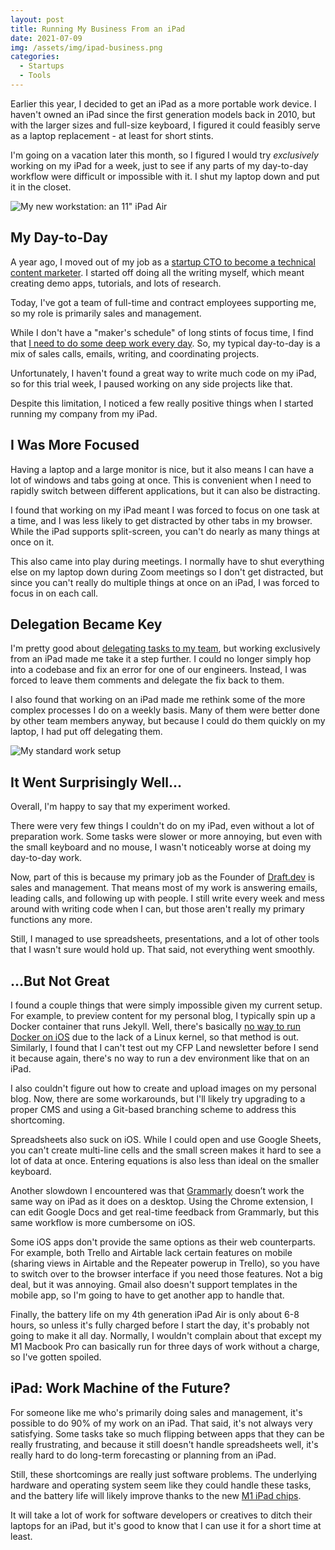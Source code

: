 ```yaml
---
layout: post
title: Running My Business From an iPad
date: 2021-07-09
img: /assets/img/ipad-business.png
categories:
  - Startups
  - Tools
---
```


Earlier this year, I decided to get an iPad as a more portable work device. I haven't owned an iPad since the first generation models back in 2010, but with the larger sizes and full-size keyboard, I figured it could feasibly serve as a laptop replacement - at least for short stints.

I'm going on a vacation later this month, so I figured I would try *exclusively* working on my iPad for a week, just to see if any parts of my day-to-day workflow were difficult or impossible with it. I shut my laptop down and put it in the closet.

![My new workstation: an 11" iPad Air](https://i.imgur.com/xHCtk1u.jpg)

## My Day-to-Day

A year ago, I moved out of my job as a [startup CTO to become a technical content marketer](/posts/cto-writer). I started off doing all the writing myself, which meant creating demo apps, tutorials, and lots of research.

Today, I've got a team of full-time and contract employees supporting me, so my role is primarily sales and management.

While I don't have a "maker's schedule" of long stints of focus time, I find that [I need to do some deep work every day](/posts/maximizing-for-energy). So, my typical day-to-day is a mix of sales calls, emails, writing, and coordinating projects.

Unfortunately, I haven't found a great way to write much code on my iPad, so for this trial week, I paused working on any side projects like that.

Despite this limitation, I noticed a few really positive things when I started running my company from my iPad. 

## I Was More Focused

Having a laptop and a large monitor is nice, but it also means I can have a lot of windows and tabs going at once. This is convenient when I need to rapidly switch between different applications, but it can also be distracting.

I found that working on my iPad meant I was forced to focus on one task at a time, and I was less likely to get distracted by other tabs in my browser. While the iPad supports split-screen, you can't do nearly as many things at once on it.

This also came into play during meetings. I normally have to shut everything else on my laptop down during Zoom meetings so I don't get distracted, but since you can't really do multiple things at once on an iPad, I was forced to focus in on each call.

## Delegation Became Key

I'm pretty good about [delegating tasks to my team](https://www.karllhughes.com/posts/scaling-services), but working exclusively from an iPad made me take it a step further. I could no longer simply hop into a codebase and fix an error for one of our engineers. Instead, I was forced to leave them comments and delegate the fix back to them.

I also found that working on an iPad made me rethink some of the more complex processes I do on a weekly basis. Many of them were better done by other team members anyway, but because I could do them quickly on my laptop, I had put off delegating them.

![My standard work setup](https://i.imgur.com/SI1zRZD.jpg)

## It Went Surprisingly Well...

Overall, I'm happy to say that my experiment worked.

There were very few things I couldn't do on my iPad, even without a lot of preparation work. Some tasks were slower or more annoying, but even with the small keyboard and no mouse, I wasn't noticeably worse at doing my day-to-day work.

Now, part of this is because my primary job as the Founder of [Draft.dev](http://draft.dev) is sales and management. That means most of my work is answering emails, leading calls, and following up with people. I still write every week and mess around with writing code when I can, but those aren't really my primary functions any more.

Still, I managed to use spreadsheets, presentations, and a lot of other tools that I wasn't sure would hold up. That said, not everything went smoothly.

## ...But Not Great

I found a couple things that were simply impossible given my current setup. For example, to preview content for my personal blog, I typically spin up a Docker container that runs Jekyll. Well, there's basically [no way to run Docker on iOS](https://www.reddit.com/r/docker/comments/js3s2o/docker_on_ipad_102_8th_gen_128gb/) due to the lack of a Linux kernel, so that method is out. Similarly, I found that I can't test out my CFP Land newsletter before I send it because again, there's no way to run a dev environment like that on an iPad.

I also couldn't figure out how to create and upload images on my personal blog. Now, there are some workarounds, but I'll likely try upgrading to a proper CMS and using a Git-based branching scheme to address this shortcoming.

Spreadsheets also suck on iOS. While I could open and use Google Sheets, you can't create multi-line cells and the small screen makes it hard to see a lot of data at once. Entering equations is also less than ideal on the smaller keyboard.

Another slowdown I encountered was that [Grammarly](https://www.grammarly.com/) doesn’t work the same way on iPad as it does on a desktop. Using the Chrome extension, I can edit Google Docs and get real-time feedback from Grammarly, but this same workflow is more cumbersome on iOS.

Some iOS apps don't provide the same options as their web counterparts. For example, both Trello and Airtable lack certain features on mobile (sharing views in Airtable and the Repeater powerup in Trello), so you have to switch over to the browser interface if you need those features. Not a big deal, but it was annoying. Gmail also doesn't support templates in the mobile app, so I'm going to have to get another app to handle that.

Finally, the battery life on my 4th generation iPad Air is only about 6-8 hours, so unless it's fully charged before I start the day, it's probably not going to make it all day. Normally, I wouldn't complain about that except my M1 Macbook Pro can basically run for three days of work without a charge, so I've gotten spoiled.

## iPad: Work Machine of the Future?

For someone like me who's primarily doing sales and management, it's possible to do 90% of my work on an iPad. That said, it's not always very satisfying. Some tasks take so much flipping between apps that they can be really frustrating, and because it still doesn't handle spreadsheets well, it's really hard to do long-term forecasting or planning from an iPad.

Still, these shortcomings are really just software problems. The underlying hardware and operating system seem like they could handle these tasks, and the battery life will likely improve thanks to the new [M1 iPad chips](https://www.apple.com/newsroom/2021/04/apple-unveils-new-ipad-pro-with-m1-chip-and-stunning-liquid-retina-xdr-display/).

It will take a lot of work for software developers or creatives to ditch their laptops for an iPad, but it's good to know that I can use it for a short time at least.

